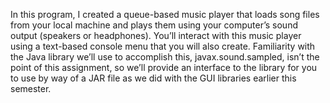 In this program, I created a queue-based music player that loads song files from your local
machine and plays them using your computer’s sound output (speakers or headphones). You’ll interact
with this music player using a text-based console menu that you will also create.
Familiarity with the Java library we’ll use to accomplish this, javax.sound.sampled, isn’t the point of
this assignment, so we’ll provide an interface to the library for you to use by way of a JAR file as we did
with the GUI libraries earlier this semester.
